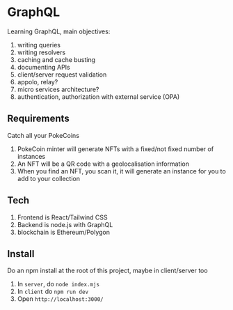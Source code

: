 # GraphQL

Learning GraphQL, main objectives:

1. writing queries
2. writing resolvers
3. caching and cache busting
4. documenting APIs
5. client/server request validation
6. appolo, relay?
7. micro services architecture?
8. authentication, authorization with external service (OPA)

## Requirements

Catch all your PokeCoins

1. PokeCoin minter will generate NFTs with a fixed/not fixed number of instances
2. An NFT will be a QR code with a geolocalisation information
3. When you find an NFT, you scan it, it will generate an instance for you to add to your collection

## Tech

1. Frontend is React/Tailwind CSS
2. Backend is node.js with GraphQL
3. blockchain is Ethereum/Polygon

## Install

Do an npm install at the root of this project, maybe in client/server too

1. In `server`, do `node index.mjs`
2. In `client` do `npm run dev`
3. Open `http://localhost:3000/`
